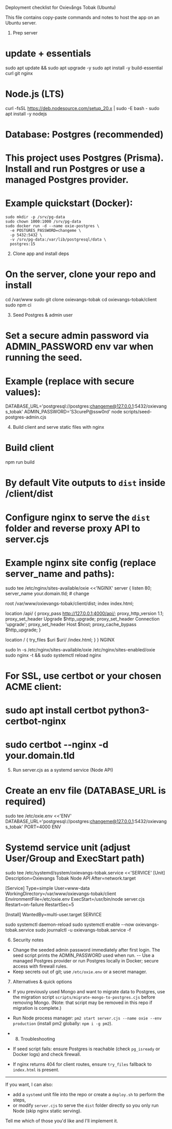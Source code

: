 Deployment checklist for Oxievångs Tobak (Ubuntu)

This file contains copy-paste commands and notes to host the app on an Ubuntu server.

1) Prep server

# update + essentials
sudo apt update && sudo apt upgrade -y
sudo apt install -y build-essential curl git nginx

# Node.js (LTS)
curl -fsSL https://deb.nodesource.com/setup_20.x | sudo -E bash -
sudo apt install -y nodejs

# Database: Postgres (recommended)
# This project uses Postgres (Prisma). Install and run Postgres or use a managed Postgres provider.
# Example quickstart (Docker):
```
sudo mkdir -p /srv/pg-data
sudo chown 1000:1000 /srv/pg-data
sudo docker run -d --name oxie-postgres \
  -e POSTGRES_PASSWORD=changeme \
  -p 5432:5432 \
  -v /srv/pg-data:/var/lib/postgresql/data \
  postgres:15
```

2) Clone app and install deps

# On the server, clone your repo and install
cd /var/www
sudo git clone <your-repo-url> oxievangs-tobak
cd oxievangs-tobak/client
sudo npm ci

3) Seed Postgres & admin user

# Set a secure admin password via ADMIN_PASSWORD env var when running the seed.
# Example (replace with secure values):
DATABASE_URL='postgresql://postgres:changeme@127.0.0.1:5432/oxievangs_tobak' ADMIN_PASSWORD='S3cureP@ssw0rd' node scripts/seed-postgres-admin.cjs

4) Build client and serve static files with nginx

# Build client
npm run build

# By default Vite outputs to `dist` inside /client/dist
# Configure nginx to serve the `dist` folder and reverse proxy API to server.cjs

# Example nginx site config (replace server_name and paths):
sudo tee /etc/nginx/sites-available/oxie <<'NGINX'
server {
  listen 80;
  server_name your.domain.tld; # change

  root /var/www/oxievangs-tobak/client/dist;
  index index.html;

  location /api/ {
    proxy_pass http://127.0.0.1:4000/api/;
    proxy_http_version 1.1;
    proxy_set_header Upgrade $http_upgrade;
    proxy_set_header Connection 'upgrade';
    proxy_set_header Host $host;
    proxy_cache_bypass $http_upgrade;
  }

  location / {
    try_files $uri $uri/ /index.html;
  }
}
NGINX

sudo ln -s /etc/nginx/sites-available/oxie /etc/nginx/sites-enabled/oxie
sudo nginx -t && sudo systemctl reload nginx

# For SSL, use certbot or your chosen ACME client:
# sudo apt install certbot python3-certbot-nginx
# sudo certbot --nginx -d your.domain.tld

5) Run server.cjs as a systemd service (Node API)

# Create an env file (DATABASE_URL is required)
sudo tee /etc/oxie.env <<'ENV'
DATABASE_URL='postgresql://postgres:changeme@127.0.0.1:5432/oxievangs_tobak'
PORT=4000
ENV

# Systemd service unit (adjust User/Group and ExecStart path)
sudo tee /etc/systemd/system/oxievangs-tobak.service <<'SERVICE'
[Unit]
Description=Oxievangs Tobak Node API
After=network.target

[Service]
Type=simple
User=www-data
WorkingDirectory=/var/www/oxievangs-tobak/client
EnvironmentFile=/etc/oxie.env
ExecStart=/usr/bin/node server.cjs
Restart=on-failure
RestartSec=5

[Install]
WantedBy=multi-user.target
SERVICE

sudo systemctl daemon-reload
sudo systemctl enable --now oxievangs-tobak.service
sudo journalctl -u oxievangs-tobak.service -f

6) Security notes
- Change the seeded admin password immediately after first login. The seed script prints the ADMIN_PASSWORD used when run.
-- Use a managed Postgres provider or run Postgres locally in Docker; secure access with firewall rules.
- Keep secrets out of git; use `/etc/oxie.env` or a secret manager.

7) Alternatives & quick options
- If you previously used Mongo and want to migrate data to Postgres, use the migration script `scripts/migrate-mongo-to-postgres.cjs` before removing Mongo. (Note: that script may be removed in this repo if migration is complete.)
- Run Node process manager: `pm2 start server.cjs --name oxie --env production` (install pm2 globally: `npm i -g pm2`).

- 8) Troubleshooting
- If seed script fails: ensure Postgres is reachable (check `pg_isready` or Docker logs) and check firewall.
- If nginx returns 404 for client routes, ensure `try_files` fallback to `index.html` is present.

---

If you want, I can also:
- add a `systemd` unit file into the repo or create a `deploy.sh` to perform the steps,
- or modify `server.cjs` to serve the `dist` folder directly so you only run Node (skip nginx static serving).

Tell me which of those you'd like and I'll implement it.
